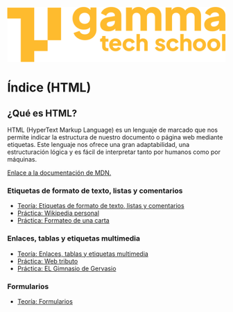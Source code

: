 ![](../assets/Logo_Yellow.png)

# Índice (HTML)

## ¿Qué es HTML?
HTML (HyperText Markup Language) es un lenguaje de marcado que nos permite indicar la estructura de nuestro documento o página web mediante etiquetas. Este lenguaje nos ofrece una gran adaptabilidad, una estructuración lógica y es fácil de interpre­tar tanto por humanos como por máquinas. 

[Enlace a la documentación de MDN.](https://developer.mozilla.org/es/docs/Web/HTML)

### Etiquetas de formato de texto, listas y comentarios
- [Teoría: Etiquetas de formato de texto, listas y comentarios](texto_y_listas.md)
- [Práctica: Wikipedia personal](./exercises/personal_wikipedia/README.md)
- [Práctica: Formateo de una carta](./exercises/carta/README.md)

### Enlaces, tablas y etiquetas multimedia
- [Teoría: Enlaces, tablas y etiquetas multimedia](enlaces_y_etiquetas_multimedia.md)
- [Práctica: Web tributo](./exercises/web_tributo/README.md)
- [Práctica: EL Gimnasio de Gervasio](./exercises/gimnasio/README.md)

### Formularios
- [Teoría: Formularios](formularios.md)